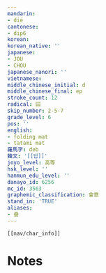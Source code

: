 ```yaml
---
mandarin:
- dié
cantonese:
- dip6
korean:
korean_native: ''
japanese:
- JOU
- CHOU
japanese_nanori: ''
vietnamese:
middle_chinese_initial: d
middle_chinese_final: ep
stroke_count: 12
radical: 田
skip_number: 2-5-7
grade_level: 6
pos: ''
english:
- folding mat
- tatami mat
羅馬字: deb
韓文: '[[덥]]'
joyo_level: 高等
hsk_level: ''
hanmun_edu_level: ''
danayo_id: 6256
mc_id: 3563
graphemic_classification: 會意
stand_in: 'TRUE'
aliases:
- 疊
---
```

```meta-bind-embed
[[nav/char_info]]
```

# Notes
